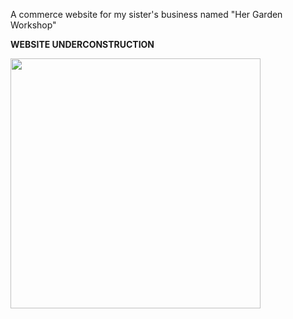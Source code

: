 A commerce website for my sister's business named "Her Garden Workshop" 

****WEBSITE UNDERCONSTRUCTION****

<img src="https://github.com/datagrind/her-garden-workshop/blob/main/src/images/HerGardenWorkshop.gif?raw=true" width="400px">
